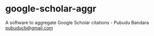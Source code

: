 # google-scholar-aggr
A software to aggregate Google Scholar citations - Pubudu Bandara pubuducb@gmail.com
